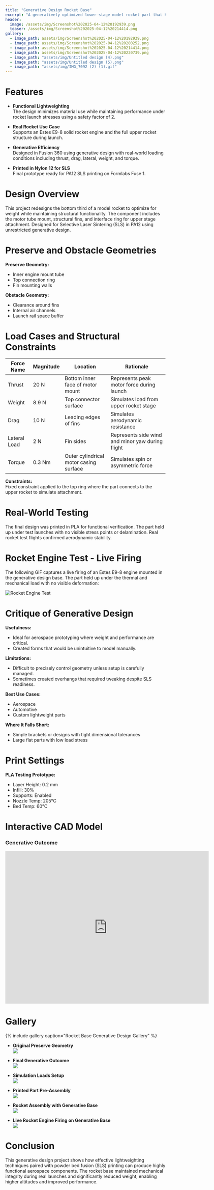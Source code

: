 ```yaml
---
title: "Generative Design Rocket Base"
excerpt: "A generatively optimized lower-stage model rocket part that holds the engine and fins while minimizing mass under launch stress."
header:
  image: /assets/img/Screenshot%202025-04-12%20192939.png
  teaser: /assets/img/Screenshot%202025-04-12%20214414.png
gallery:
  - image_path: assets/img/Screenshot%202025-04-12%20192939.png
  - image_path: assets/img/Screenshot%202025-04-12%20200252.png
  - image_path: assets/img/Screenshot%202025-04-12%20214414.png
  - image_path: assets/img/Screenshot%202025-04-12%20220739.png
  - image_path: "assets/img/Untitled design (4).png"
  - image_path: "assets/img/Untitled design (5).png"
  - image_path: "assets/img/IMG_7092 (2) (1).gif"
---
```


# Features

* **Functional Lightweighting**  
  The design minimizes material use while maintaining performance under rocket launch stresses using a safety factor of 2.

* **Real Rocket Use Case**  
  Supports an Estes E9-8 solid rocket engine and the full upper rocket structure during launch.

* **Generative Efficiency**  
  Designed in Fusion 360 using generative design with real-world loading conditions including thrust, drag, lateral, weight, and torque.

* **Printed in Nylon 12 for SLS**  
  Final prototype ready for PA12 SLS printing on Formlabs Fuse 1.

# Design Overview

This project redesigns the bottom third of a model rocket to optimize for weight while maintaining structural functionality. The component includes the motor tube mount, structural fins, and interface ring for upper stage attachment. Designed for Selective Laser Sintering (SLS) in PA12 using unrestricted generative design.

# Preserve and Obstacle Geometries

**Preserve Geometry:**
- Inner engine mount tube  
- Top connection ring  
- Fin mounting walls  

**Obstacle Geometry:**
- Clearance around fins  
- Internal air channels  
- Launch rail space buffer  

# Load Cases and Structural Constraints

| Force Name     | Magnitude | Location                              | Rationale                                                 |
|----------------|-----------|---------------------------------------|-----------------------------------------------------------|
| Thrust         | 20 N      | Bottom inner face of motor mount      | Represents peak motor force during launch                |
| Weight         | 8.9 N     | Top connector surface                 | Simulates load from upper rocket stage                    |
| Drag           | 10 N      | Leading edges of fins                 | Simulates aerodynamic resistance                          |
| Lateral Load   | 2 N       | Fin sides                             | Represents side wind and minor yaw during flight         |
| Torque         | 0.3 Nm    | Outer cylindrical motor casing surface| Simulates spin or asymmetric force                       |

**Constraints:**  
Fixed constraint applied to the top ring where the part connects to the upper rocket to simulate attachment.

# Real-World Testing

The final design was printed in PLA for functional verification. The part held up under test launches with no visible stress points or delamination. Real rocket test flights confirmed aerodynamic stability.

# Rocket Engine Test - Live Firing

The following GIF captures a live firing of an Estes E9-8 engine mounted in the generative design base. The part held up under the thermal and mechanical load with no visible deformation:

![Rocket Engine Test](/assets/img/IMG_7092%20(2)%20(1).gif)

# Critique of Generative Design

**Usefulness:**  
- Ideal for aerospace prototyping where weight and performance are critical.  
- Created forms that would be unintuitive to model manually.

**Limitations:**  
- Difficult to precisely control geometry unless setup is carefully managed.  
- Sometimes created overhangs that required tweaking despite SLS readiness.

**Best Use Cases:**  
- Aerospace  
- Automotive  
- Custom lightweight parts  

**Where It Falls Short:**  
- Simple brackets or designs with tight dimensional tolerances  
- Large flat parts with low load stress  

# Print Settings

**PLA Testing Prototype:**
- Layer Height: 0.2 mm  
- Infill: 30%  
- Supports: Enabled  
- Nozzle Temp: 205°C  
- Bed Temp: 60°C  

# Interactive CAD Model

### Generative Outcome  
<iframe src="https://vanderbilt1629.autodesk360.com/shares/public/SH286ddQT78850c0d8a4ee21e23e8d81a4a0?mode=embed" width="640" height="480" allowfullscreen="true" frameborder="0"></iframe>

# Gallery

{% include gallery caption="Rocket Base Generative Design Gallery" %}

- **Original Preserve Geometry**  
  ![](/assets/img/Screenshot%202025-04-12%20192939.png)

- **Final Generative Outcome**  
  ![](/assets/img/Screenshot%202025-04-12%20214414.png)

- **Simulation Loads Setup**  
  ![](/assets/img/Screenshot%202025-04-12%20220739.png)

- **Printed Part Pre-Assembly**  
  ![](/assets/img/Untitled%20design%20(4).png)

- **Rocket Assembly with Generative Base**  
  ![](/assets/img/Untitled%20design%20(5).png)

- **Live Rocket Engine Firing on Generative Base**  
  ![](/assets/img/IMG_7092%20(2)%20(1).gif)

# Conclusion

This generative design project shows how effective lightweighting techniques paired with powder bed fusion (SLS) printing can produce highly functional aerospace components. The rocket base maintained mechanical integrity during real launches and significantly reduced weight, enabling higher altitudes and improved performance.
